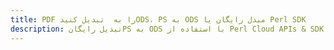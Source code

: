 ---title: PDF را به  تبدیل کنیدODS، PS به ODS مبدل رایگان یا Perl SDKdescription: تبدیل رایگانPS به ODS با استفاده از Perl Cloud APIs & SDK همچنین اسناد PDF را در Cloud ایجاد، ویرایش و رندر کنید.---